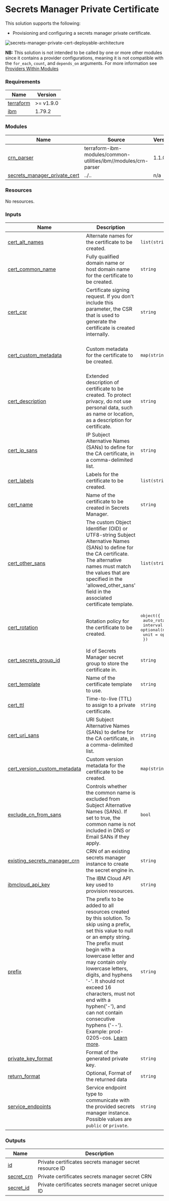 # Secrets Manager Private Certificate

This solution supports the following:
- Provisioning and configuring a secrets manager private certificate.

![secrets-manager-private-cert-deployable-architecture](../../reference-architecture/secrets_manager_private_cert.svg)

**NB:** This solution is not intended to be called by one or more other modules since it contains a provider configurations, meaning it is not compatible with the `for_each`, `count`, and `depends_on` arguments. For more information see [Providers Within Modules](https://developer.hashicorp.com/terraform/language/modules/develop/providers)

<!-- BEGINNING OF PRE-COMMIT-TERRAFORM DOCS HOOK -->
### Requirements

| Name | Version |
|------|---------|
| <a name="requirement_terraform"></a> [terraform](#requirement\_terraform) | >= v1.9.0 |
| <a name="requirement_ibm"></a> [ibm](#requirement\_ibm) | 1.79.2 |

### Modules

| Name | Source | Version |
|------|--------|---------|
| <a name="module_crn_parser"></a> [crn\_parser](#module\_crn\_parser) | terraform-ibm-modules/common-utilities/ibm//modules/crn-parser | 1.1.0 |
| <a name="module_secrets_manager_private_cert"></a> [secrets\_manager\_private\_cert](#module\_secrets\_manager\_private\_cert) | ../.. | n/a |

### Resources

No resources.

### Inputs

| Name | Description | Type | Default | Required |
|------|-------------|------|---------|:--------:|
| <a name="input_cert_alt_names"></a> [cert\_alt\_names](#input\_cert\_alt\_names) | Alternate names for the certificate to be created. | `list(string)` | `null` | no |
| <a name="input_cert_common_name"></a> [cert\_common\_name](#input\_cert\_common\_name) | Fully qualified domain name or host domain name for the certificate to be created. | `string` | `"cert-common-name"` | no |
| <a name="input_cert_csr"></a> [cert\_csr](#input\_cert\_csr) | Certificate signing request. If you don't include this parameter, the CSR that is used to generate the certificate is created internally. | `string` | `null` | no |
| <a name="input_cert_custom_metadata"></a> [cert\_custom\_metadata](#input\_cert\_custom\_metadata) | Custom metadata for the certificate to be created. | `map(string)` | <pre>{<br/>  "collection_total": 1,<br/>  "collection_type": "application/vnd.ibm.secrets-manager.secret+json"<br/>}</pre> | no |
| <a name="input_cert_description"></a> [cert\_description](#input\_cert\_description) | Extended description of certificate to be created. To protect privacy, do not use personal data, such as name or location, as a description for certificate. | `string` | `null` | no |
| <a name="input_cert_ip_sans"></a> [cert\_ip\_sans](#input\_cert\_ip\_sans) | IP Subject Alternative Names (SANs) to define for the CA certificate, in a comma-delimited list. | `string` | `null` | no |
| <a name="input_cert_labels"></a> [cert\_labels](#input\_cert\_labels) | Labels for the certificate to be created. | `list(string)` | `[]` | no |
| <a name="input_cert_name"></a> [cert\_name](#input\_cert\_name) | Name of the certificate to be created in Secrets Manager. | `string` | `"cert-name"` | no |
| <a name="input_cert_other_sans"></a> [cert\_other\_sans](#input\_cert\_other\_sans) | The custom Object Identifier (OID) or UTF8-string Subject Alternative Names (SANs) to define for the CA certificate. The alternative names must match the values that are specified in the 'allowed\_other\_sans' field in the associated certificate template. | `list(string)` | `[]` | no |
| <a name="input_cert_rotation"></a> [cert\_rotation](#input\_cert\_rotation) | Rotation policy for the certificate to be created. | <pre>object({<br/>    auto_rotate = optional(bool)<br/>    interval    = optional(number)<br/>    unit        = optional(string)<br/>  })</pre> | <pre>{<br/>  "auto_rotate": true,<br/>  "interval": 12,<br/>  "unit": "month"<br/>}</pre> | no |
| <a name="input_cert_secrets_group_id"></a> [cert\_secrets\_group\_id](#input\_cert\_secrets\_group\_id) | Id of Secrets Manager secret group to store the certificate in. | `string` | `"default"` | no |
| <a name="input_cert_template"></a> [cert\_template](#input\_cert\_template) | Name of the certificate template to use. | `string` | n/a | yes |
| <a name="input_cert_ttl"></a> [cert\_ttl](#input\_cert\_ttl) | Time-to-live (TTL) to assign to a private certificate. | `string` | `"364d"` | no |
| <a name="input_cert_uri_sans"></a> [cert\_uri\_sans](#input\_cert\_uri\_sans) | URI Subject Alternative Names (SANs) to define for the CA certificate, in a comma-delimited list. | `string` | `null` | no |
| <a name="input_cert_version_custom_metadata"></a> [cert\_version\_custom\_metadata](#input\_cert\_version\_custom\_metadata) | Custom version metadata for the certificate to be created. | `map(string)` | `{}` | no |
| <a name="input_exclude_cn_from_sans"></a> [exclude\_cn\_from\_sans](#input\_exclude\_cn\_from\_sans) | Controls whether the common name is excluded from Subject Alternative Names (SANs). If set to true, the common name is not included in DNS or Email SANs if they apply. | `bool` | `false` | no |
| <a name="input_existing_secrets_manager_crn"></a> [existing\_secrets\_manager\_crn](#input\_existing\_secrets\_manager\_crn) | CRN of an existing secrets manager instance to create the secret engine in. | `string` | n/a | yes |
| <a name="input_ibmcloud_api_key"></a> [ibmcloud\_api\_key](#input\_ibmcloud\_api\_key) | The IBM Cloud API key used to provision resources. | `string` | n/a | yes |
| <a name="input_prefix"></a> [prefix](#input\_prefix) | The prefix to be added to all resources created by this solution. To skip using a prefix, set this value to null or an empty string. The prefix must begin with a lowercase letter and may contain only lowercase letters, digits, and hyphens '-'. It should not exceed 16 characters, must not end with a hyphen('-'), and can not contain consecutive hyphens ('--'). Example: prod-0205-cos. [Learn more](https://terraform-ibm-modules.github.io/documentation/#/prefix.md). | `string` | n/a | yes |
| <a name="input_private_key_format"></a> [private\_key\_format](#input\_private\_key\_format) | Format of the generated private key. | `string` | `"der"` | no |
| <a name="input_return_format"></a> [return\_format](#input\_return\_format) | Optional, Format of the returned data | `string` | `"pem"` | no |
| <a name="input_service_endpoints"></a> [service\_endpoints](#input\_service\_endpoints) | Service endpoint type to communicate with the provided secrets manager instance. Possible values are `public` or `private`. | `string` | `"private"` | no |

### Outputs

| Name | Description |
|------|-------------|
| <a name="output_id"></a> [id](#output\_id) | Private certificates secrets manager secret resource ID |
| <a name="output_secret_crn"></a> [secret\_crn](#output\_secret\_crn) | Private certificates secrets manager secret CRN |
| <a name="output_secret_id"></a> [secret\_id](#output\_secret\_id) | Private certificates secrets manager secret unique ID |
<!-- END OF PRE-COMMIT-TERRAFORM DOCS HOOK -->

